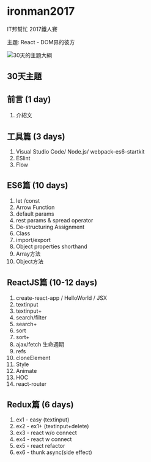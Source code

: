 # ironman2017

IT邦幫忙 2017鐵人賽

主題: React - DOM界的彼方

![30天的主題大綱](https://github.com/eyesofkids/ironman2017/blob/master/day01_intro/asset/toc.png?raw=true)

## 30天主題

## 前言 (1 day)

1. 介紹文

## 工具篇 (3 days)

1. Visual Studio Code/ Node.js/ webpack-es6-startkit
2. ESlint
3. Flow

## ES6篇 (10 days)

1. let /const
2. Arrow Function
3. default params
4. rest params & spread operator
5. De-structuring Assignment
6. Class
7. import/export
8. Object properties shorthand
9. Array方法
10. Object方法

## ReactJS篇 (10-12 days)

1. create-react-app / HelloWorld / JSX
2. textinput
3. textinput+
4. search/filter
5. search+
6. sort
7. sort+
8. ajax/fetch 生命週期
9. refs
10. cloneElement
11. Style
12. Animate
13. HOC
14. react-router

## Redux篇 (6 days)

1. ex1 - easy (textinput)
2. ex2 - ex1+ (textinput+delete)
3. ex3 - react w/o connect
4. ex4 - react w connect
5. ex5 - react refactor
6. ex6 - thunk async(side effect)
